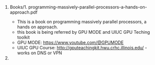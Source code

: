 1. Books/1. programming-massively-parallel-processors-a-hands-on-approach.pdf
    - This is a book on programming massively parallel processors, a hands on approach. 
    - this book is being referred by GPU MODE and UIUC GPU Teching toolkit
    - GPU MODE: https://www.youtube.com/@GPUMODE 
    - UIUC GPU Course: http://gputeachingkit.hwu.crhc.illinois.edu/ - works on DNS or VPN

2. 